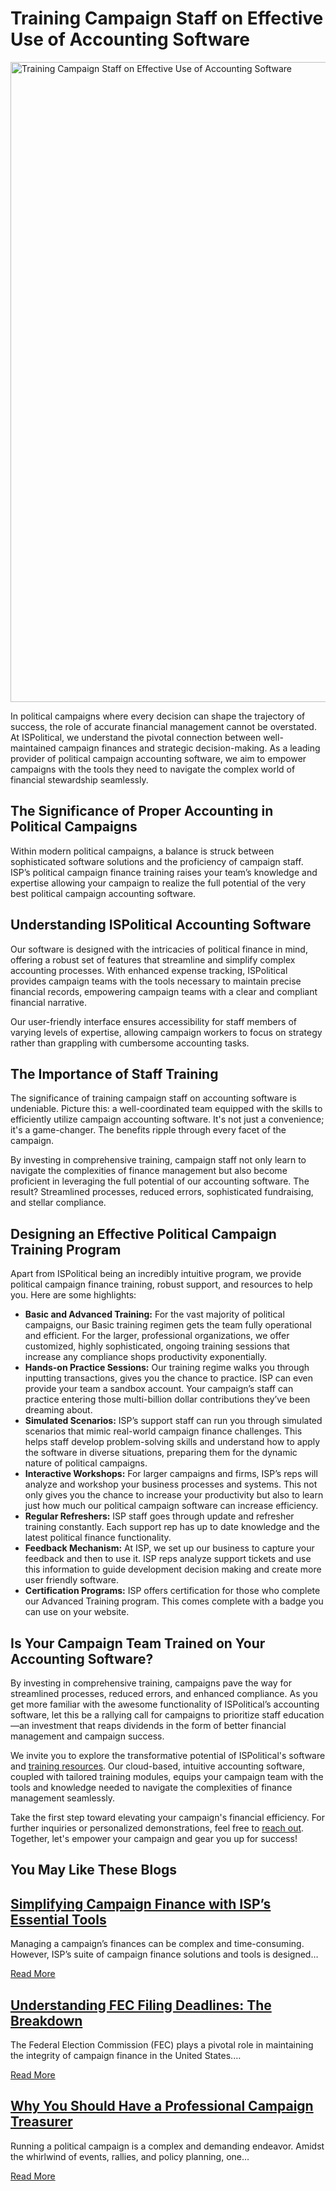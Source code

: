  Training Campaign Staff on Effective Use of Accounting Software
==========

<img alt="Training Campaign Staff on Effective Use of Accounting Software" src="https://ispolitical.com/wp-content/uploads/2024/03/Training-Campaign-Staff-on-Effective-Use-of-Accounting-Software.webp" title="Training Campaign Staff on Effective Use of Accounting Software" height="1024" width="1792" />

In political campaigns where every decision can shape the trajectory of success, the role of accurate financial management cannot be overstated. At ISPolitical, we understand the pivotal connection between well-maintained campaign finances and strategic decision-making. As a leading provider of political campaign accounting software, we aim to empower campaigns with the tools they need to navigate the complex world of financial stewardship seamlessly.

The Significance of Proper Accounting in Political Campaigns
----------

Within modern political campaigns, a balance is struck between sophisticated software solutions and the proficiency of campaign staff. ISP’s political campaign finance training raises your team’s knowledge and expertise allowing your campaign to realize the full potential of the very best political campaign accounting software.

Understanding ISPolitical Accounting Software
----------

Our software is designed with the intricacies of political finance in mind, offering a robust set of features that streamline and simplify complex accounting processes. With enhanced expense tracking, ISPolitical provides campaign teams with the tools necessary to maintain precise financial records, empowering campaign teams with a clear and compliant financial narrative.

Our user-friendly interface ensures accessibility for staff members of varying levels of expertise, allowing campaign workers to focus on strategy rather than grappling with cumbersome accounting tasks.

The Importance of Staff Training
----------

The significance of training campaign staff on accounting software is undeniable. Picture this: a well-coordinated team equipped with the skills to efficiently utilize campaign accounting software. It's not just a convenience; it's a game-changer. The benefits ripple through every facet of the campaign.

By investing in comprehensive training, campaign staff not only learn to navigate the complexities of finance management but also become proficient in leveraging the full potential of our accounting software. The result? Streamlined processes, reduced errors, sophisticated fundraising, and stellar compliance.

Designing an Effective Political Campaign Training Program
----------

Apart from ISPolitical being an incredibly intuitive program, we provide political campaign finance training, robust support, and resources to help you. Here are some highlights:

* **Basic and Advanced Training:** For the vast majority of political campaigns, our Basic training regimen gets the team fully operational and efficient. For the larger, professional organizations, we offer customized, highly sophisticated, ongoing training sessions that increase any compliance shops productivity exponentially.
* **Hands-on Practice Sessions:** Our training regime walks you through inputting transactions, gives you the chance to practice. ISP can even provide your team a sandbox account. Your campaign’s staff can practice entering those multi-billion dollar contributions they’ve been dreaming about.
* **Simulated Scenarios:** ISP’s support staff can run you through simulated scenarios that mimic real-world campaign finance challenges. This helps staff develop problem-solving skills and understand how to apply the software in diverse situations, preparing them for the dynamic nature of political campaigns.
* **Interactive Workshops:** For larger campaigns and firms, ISP’s reps will analyze and workshop your business processes and systems. This not only gives you the chance to increase your productivity but also to learn just how much our political campaign software can increase efficiency.
* **Regular Refreshers:** ISP staff goes through update and refresher training constantly. Each support rep has up to date knowledge and the latest political finance functionality.
* **Feedback Mechanism:** At ISP, we set up our business to capture your feedback and then to use it. ISP reps analyze support tickets and use this information to guide development decision making and create more user friendly software.
* **Certification Programs:** ISP offers certification for those who complete our Advanced Training program. This comes complete with a badge you can use on your website.

Is Your Campaign Team Trained on Your Accounting Software?
----------

By investing in comprehensive training, campaigns pave the way for streamlined processes, reduced errors, and enhanced compliance. As you get more familiar with the awesome functionality of ISPolitical’s accounting software, let this be a rallying call for campaigns to prioritize staff education—an investment that reaps dividends in the form of better financial management and campaign success.

We invite you to explore the transformative potential of ISPolitical's software and [training resources](https://ispolitical.com/help/). Our cloud-based, intuitive accounting software, coupled with tailored training modules, equips your campaign team with the tools and knowledge needed to navigate the complexities of finance management seamlessly.

Take the first step toward elevating your campaign's financial efficiency. For further inquiries or personalized demonstrations, feel free to [reach out](https://ispolitical.com/contact/). Together, let's empower your campaign and gear you up for success!

You May Like These Blogs
----------

[Simplifying Campaign Finance with ISP’s Essential Tools](https://ispolitical.com/simplifying-campaign-finance-with-isps-essential-tools/)
----------

Managing a campaign’s finances can be complex and time-consuming. However, ISP’s suite of campaign finance solutions and tools is designed…

[Read More](https://ispolitical.com/simplifying-campaign-finance-with-isps-essential-tools/)

[Understanding FEC Filing Deadlines: The Breakdown](https://ispolitical.com/understanding-fec-filing-deadlines-the-breakdown/)
----------

The Federal Election Commission (FEC) plays a pivotal role in maintaining the integrity of campaign finance in the United States.…

[Read More](https://ispolitical.com/understanding-fec-filing-deadlines-the-breakdown/)

[Why You Should Have a Professional Campaign Treasurer](https://ispolitical.com/why-you-should-have-a-professional-campaign-treasurer/)
----------

Running a political campaign is a complex and demanding endeavor. Amidst the whirlwind of events, rallies, and policy planning, one…

[Read More](https://ispolitical.com/why-you-should-have-a-professional-campaign-treasurer/)